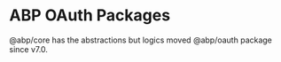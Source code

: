 # ABP OAuth Packages

@abp/core has the abstractions but logics moved @abp/oauth package since v7.0.


